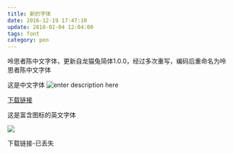 ```yaml
---
title: 新的字体
date: 2016-12-19 17:47:10
update: 2018-02-04 12:04:00
tags: font
category: pen
---
```

呤思者陈中文字体，更新自龙猫兔简体1.0.0，经过多次重写，编码后重命名为呤思者陈中文字体

这是中文字体
![enter description here][1]
<!-- more -->

[下载链接](https://pan.totoro.ink/For_win/fonts/%E9%BE%99%E7%8C%AB%E5%85%94%E7%AE%80%E4%BD%93.ttf)
<!-- more -->

这是富含图标的英文字体

![](https://img.totoro.ink/images/2017/06/22/D6C.png)

下载链接-已丢失


  [1]: https://img.totoro.ink/images/2017/06/22/QIr.png
